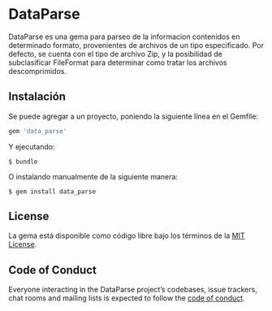 # DataParse

DataParse es una gema para parseo de la informacion contenidos en determinado formato, provenientes de archivos de un tipo especificado.
Por defecto, se cuenta con el tipo de archivo Zip, y la posibilidad de subclasificar FileFormat para determinar como tratar los archivos descomprimidos.

## Instalación

Se puede agregar a un proyecto, poniendo la siguiente línea en el Gemfile:

```ruby
gem 'data_parse'
```

Y ejecutando:

    $ bundle

O instalando manualmente de la siguiente manera:

    $ gem install data_parse


## License

La gema está disponible como código libre bajo los términos de la [MIT License](http://opensource.org/licenses/MIT).

## Code of Conduct

Everyone interacting in the DataParse project’s codebases, issue trackers, chat rooms and mailing lists is expected to follow the [code of conduct](https://github.com/[USERNAME]/data_parse/blob/master/CODE_OF_CONDUCT.md).
